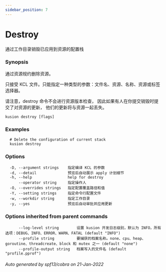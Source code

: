```yaml
---
sidebar_position: 7
---
```

# Destroy

通过工作目录销毁已应用到资源的配置栈

### Synopsis

通过资源规约删除资源。

只接受 KCL 文件。只能指定一种类型的参数：文件名、资源、名称、资源或标签选择器。

请注意，destroy 命令不会进行资源版本检查， 因此如果有人在你提交销毁时提交了对资源的更新， 他们的更新将与资源一起丢失。

```
kusion destroy [flags]
```

### Examples

```
  # Delete the configuration of current stack
  kusion destroy
```

### Options

```
  -D, --argument strings    指定编译 KCL 的参数
  -d, --detail              预览后自动展示 apply 计划细节
  -h, --help                help for destroy
      --operator string     指定操作人
  -O, --overrides strings   指定配置覆盖路径和值
  -Y, --setting strings     指定命令行配置文件
  -w, --workdir string      指定工作目录
  -y, --yes                 预览后自动审批并应用更新
```

### Options inherited from parent commands

```
      --log-level string        设置 kusion 开发日志级别，默认为 INFO，所有选项：DEBUG、INFO、ERROR、WARN、FATAL (default "INFO")
      --profile string          要捕获的档案名称。none、cpu、heap、goroutine、threadcreate、block 和 mutex 之一 (default "none")
      --profile-output string   档案写入的文件名 (default "profile.pprof")
```



###### Auto generated by spf13/cobra on 21-Jan-2022
